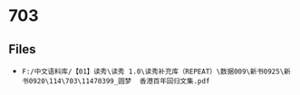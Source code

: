 # 703

## Files

- `F:/中文语料库/【01】读秀\读秀 1.0\读秀补充库（REPEAT）\数据009\新书0925\新书0920\114\703\11470399_圆梦  香港百年回归文集.pdf`
